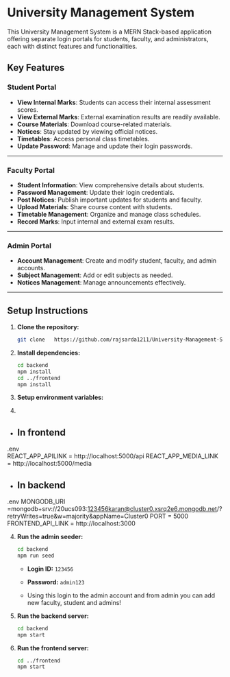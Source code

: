 # University Management System

This University Management System is a MERN Stack-based application offering separate login portals for students, faculty, and administrators, each with distinct features and functionalities.


## Key Features

### **Student Portal**
- **View Internal Marks**: Students can access their internal assessment scores.  
- **View External Marks**: External examination results are readily available.  
- **Course Materials**: Download course-related materials.  
- **Notices**: Stay updated by viewing official notices.  
- **Timetables**: Access personal class timetables.  
- **Update Password**: Manage and update their login passwords.

---

### **Faculty Portal**
- **Student Information**: View comprehensive details about students.  
- **Password Management**: Update their login credentials.  
- **Post Notices**: Publish important updates for students and faculty.  
- **Upload Materials**: Share course content with students.  
- **Timetable Management**: Organize and manage class schedules.  
- **Record Marks**: Input internal and external exam results.

---

### **Admin Portal**
- **Account Management**: Create and modify student, faculty, and admin accounts.  
- **Subject Management**: Add or edit subjects as needed.  
- **Notices Management**: Manage announcements effectively.  

---
## Setup Instructions

1. **Clone the repository:**

   ```bash
   git clone   https://github.com/rajsarda1211/University-Management-System.git
   ```

2. **Install dependencies:**

   ```bash
   cd backend
   npm install
   cd ../frontend
   npm install
   ```

3. **Setup environment variables:**
4. 
  - ## In frontend
   .env   
      REACT_APP_APILINK = http://localhost:5000/api
       REACT_APP_MEDIA_LINK = http://localhost:5000/media

  - ## In backend
  .env
   MONGODB_URI =mongodb+srv://20ucs093:123456karan@cluster0.xsrq2e6.mongodb.net/? 
    retryWrites=true&w=majority&appName=Cluster0
   PORT = 5000
   FRONTEND_API_LINK = http://localhost:3000

4. **Run the admin seeder:**

   ```bash
   cd backend
   npm run seed
   ```

   - **Login ID:** `123456`
   - **Password:** `admin123`
  
   - Using this login to the admin account and from admin you can add new faculty, student and admins!

5. **Run the backend server:**

   ```bash
   cd backend
   npm start
   ```

6. **Run the frontend server:**

   ```bash
   cd ../frontend
   npm start
   ```


